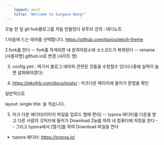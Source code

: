```yaml
---
    layout: post
    title: "Welcome to Sungwoo Hong!"
---
```


오늘 한 일
git hub블로그를 처음 만들었다
유투브 강의 : 테디노트 

1.마음에 드는 테마를 선택합니다.
https://github.com/topics/jekyll-theme

2.fork를 한다
-- fork를 하게되면 내 원격저장소에 소스코드가 복제된다
-- rename [사용자명].github.io로 변경 (사이트 명)

3. config.yml : 여기서 블로그 테마와 관련된 것들을 수정할수 있다(나중에 실력이 늘면 살펴봐야겠다)



4. https://jekyllrb.com/docs/posts/ : 마크다운 페이지에 들어가 문법을 확인

일반적으로 

layout: single
title: 을 적습니다.

5. 마크 다운 에디터(이미지 파일을 업로드 할때 편리) 
-- typora 에디터를 다운을 받고 다른 사람의 깃허브에 들어가 Download Zip를 하여 내 컴퓨터에 저장을 한다
-- 그리고 typora에서 [열기]를 하여 Download 파일을 연다

- typora 에디터: https://typora.io/
